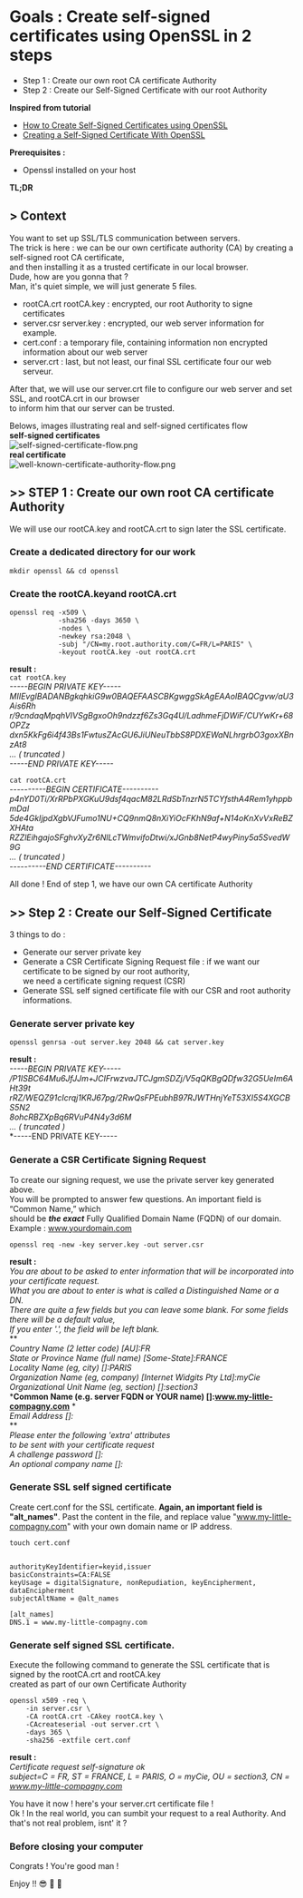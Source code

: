 # Goals : Create self-signed certificates using OpenSSL in 2 steps
- Step 1 : Create our own root CA certificate Authority
- Step 2 : Create our Self-Signed Certificate with our root Authority

**Inspired from tutorial**  
- [How to Create Self-Signed Certificates using OpenSSL ](https://devopscube.com/create-self-signed-certificates-openssl/)  
- [Creating a Self-Signed Certificate With OpenSSL ](https://www.baeldung.com/openssl-self-signed-cert)  

**Prerequisites :**
- Openssl installed on your host
      
**TL;DR**  
## > Context
You want to set up SSL/TLS communication between servers.  
The trick is here : we can be our own certificate authority (CA) by creating a self-signed root CA certificate,  
and then installing it as a trusted certificate in our local browser.  
Dude, how are you gonna that ?  
Man, it's quiet simple, we will just generate 5 files.
- rootCA.crt  rootCA.key : encrypted, our root Authority to signe certificates  
- server.csr  server.key : encrypted, our web server information for example.   
- cert.conf : a temporary file, containing information non encrypted information about our web server  
- server.crt : last, but not least, our final SSL certificate four our web serveur.  

After that, we will use our server.crt file to configure our web server and set SSL, and rootCA.crt in our browser  
to inform him that our server can be trusted.  

Belows, images illustrating real and self-signed certificates flow   
**self-signed certificates**  
![self-signed-certificate-flow.png ](./self-signed-certificate-flow.png "self-signed-certificate-flow")  
**real certificate**  
![well-known-certificate-authority-flow.png ](./well-known-certificate-authority-flow.png "well-known-certificate-authority-flow")  

## >> STEP 1 : Create our own root CA certificate Authority
We will use our rootCA.key and rootCA.crt to sign later the SSL certificate.  

### Create a dedicated directory for our work
```
mkdir openssl && cd openssl
```

### Create the rootCA.keyand rootCA.crt
```
openssl req -x509 \
            -sha256 -days 3650 \
            -nodes \
            -newkey rsa:2048 \
            -subj "/CN=my.root.authority.com/C=FR/L=PARIS" \
            -keyout rootCA.key -out rootCA.crt 
```
**result :**  
`cat rootCA.key`  
*-----BEGIN PRIVATE KEY-----*  
*MIIEvgIBADANBgkqhkiG9w0BAQEFAASCBKgwggSkAgEAAoIBAQCgvw/aU3Ais6Rh*  
*r/9cndaqMpqhVIVSgBgxoOh9ndzzf6Zs3Gq4U/LadhmeFjDWiF/CUYwKr+68OPZz*  
*dxn5KkFg6i4f43Bs1FwtusZAcGU6JiUNeuTbbS8PDXEWaNLhrgrbO3goxXBnzAt8*  
*... ( truncated )*  
*-----END PRIVATE KEY-----*  

`cat rootCA.crt`  
*----------BEGIN CERTIFICATE----------*  
*p4nYD0Ti/XrRPbPXGKuU9dsf4qacM82LRdSbTnzrN5TCYfsthA4Rem1yhppbmDaI*  
*5de4GkIjpdXgbVJFumo1NU+CQ9nmQ8nXiYiOcFKhN9af+N14oKnXvVxReBZXHAta*  
*RZZlEihgajoSFghvXyZr6NlLcTWmvifoDtwi/xJGnb8NetP4wyPiny5a5SvedW9G*  
*... ( truncated )*  
*----------END CERTIFICATE----------*  

All done ! End of step 1, we have our own CA certificate Authority






## >> Step 2 : Create our Self-Signed Certificate
3 things to do :   
- Generate our server private key  
- Generate a CSR Certificate Signing Request file : if we want our certificate to be signed by our root authority,  
we need a certificate signing request (CSR)  
- Generate SSL self signed certificate file with our CSR and root authority informations.  

### Generate server private key
```
openssl genrsa -out server.key 2048 && cat server.key  
```
**result :**  
*-----BEGIN PRIVATE KEY-----*  
*/P1ISBC64Mu6JfJJm+JCIFrwzvaJTCJgmSDZj/V5qQKBgQDfw32G5UeIm6AHt39t*  
*rRZ/WEQZ91cIcrqj1KRJ67pg/2RwQsFPEubhB97RJWTHnjYeT53XI5S4XGCBS5N2*  
*8ohcRBZXpBq6RVuP4N4y3d6M*  
*... ( truncated )*  
*-----END PRIVATE KEY-----

### Generate a CSR Certificate Signing Request
To create our signing request, we use the private server key generated above.  
You will be prompted to answer few questions. An important field is “Common Name,” which  
should be ***the exact*** Fully Qualified Domain Name (FQDN) of our domain.  
Example : www.yourdomain.com  
```
openssl req -new -key server.key -out server.csr
```
**result :**  
*You are about to be asked to enter information that will be incorporated into your certificate request.*  
*What you are about to enter is what is called a Distinguished Name or a DN.*  
*There are quite a few fields but you can leave some blank. For some fields there will be a default value,*  
*If you enter '.', the field will be left blank.*  
**  
*Country Name (2 letter code) [AU]:FR*  
*State or Province Name (full name) [Some-State]:FRANCE*  
*Locality Name (eg, city) []:PARIS*  
*Organization Name (eg, company) [Internet Widgits Pty Ltd]:myCie*  
*Organizational Unit Name (eg, section) []:section3*  
***Common Name (e.g. server FQDN or YOUR name) []:www.my-little-compagny.com** *  
*Email Address []:*  
**  
*Please enter the following 'extra' attributes*  
*to be sent with your certificate request*  
*A challenge password []:*  
*An optional company name []:*  

### Generate SSL self signed certificate
Create cert.conf for the SSL certificate. 
**Again, an important field is "alt_names"**. Past the content in the file, and replace value "www.my-little-compagny.com" 
with your own domain name or IP address.  
 
`touch cert.conf`  

```

authorityKeyIdentifier=keyid,issuer
basicConstraints=CA:FALSE
keyUsage = digitalSignature, nonRepudiation, keyEncipherment, dataEncipherment
subjectAltName = @alt_names

[alt_names]
DNS.1 = www.my-little-compagny.com

```


### Generate self signed SSL certificate.
Execute the following command to generate the SSL certificate that is signed by the rootCA.crt and rootCA.key  
created as part of our own Certificate Authority  
```
openssl x509 -req \
    -in server.csr \
    -CA rootCA.crt -CAkey rootCA.key \
    -CAcreateserial -out server.crt \
    -days 365 \
    -sha256 -extfile cert.conf
```
**result :**  
*Certificate request self-signature ok*  
*subject=C = FR, ST = FRANCE, L = PARIS, O = myCie, OU = section3, CN = www.my-little-compagny.com*  

You have it now ! here's your server.crt certificate file !  
Ok ! In the real world, you can sumbit your request to a real Authority. And that's not real problem, isnt' it ?


### Before closing your computer 
Congrats ! You're good man !
 
Enjoy !! :sunglasses: :tropical_drink: :tropical_drink:
















